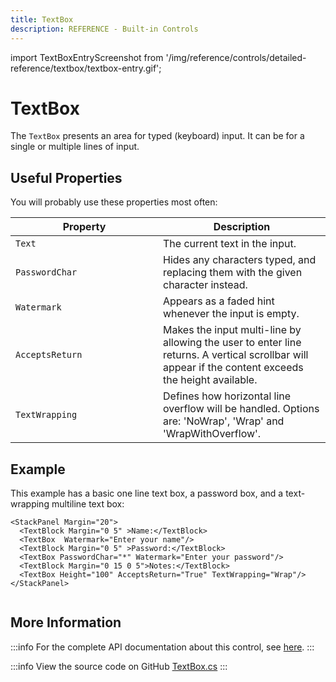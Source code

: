 ```yaml
---
title: TextBox
description: REFERENCE - Built-in Controls
---
```


import TextBoxEntryScreenshot from '/img/reference/controls/detailed-reference/textbox/textbox-entry.gif';

# TextBox

The `TextBox` presents an area for typed (keyboard) input. It can be for a single or multiple lines of input.

## Useful Properties

You will probably use these properties most often:

<table><thead><tr><th width="220">Property</th><th>Description</th></tr></thead><tbody><tr><td><code>Text</code></td><td>The current text in the input.</td></tr><tr><td><code>PasswordChar</code></td><td>Hides any characters typed, and replacing them with the given  character instead.</td></tr><tr><td><code>Watermark</code></td><td>Appears as a faded hint whenever the input is empty.</td></tr><tr><td><code>AcceptsReturn</code></td><td>Makes the input multi-line by allowing the user to enter line returns. A vertical scrollbar will appear if the content exceeds the height available.</td></tr><tr><td><code>TextWrapping</code></td><td>Defines how horizontal line overflow will be handled. Options are: 'NoWrap', 'Wrap' and 'WrapWithOverflow'.</td></tr></tbody></table>

## Example

This example has a basic one line text box, a password box, and a text-wrapping multiline text box:

```markup
<StackPanel Margin="20">
  <TextBlock Margin="0 5" >Name:</TextBlock>
  <TextBox  Watermark="Enter your name"/>
  <TextBlock Margin="0 5" >Password:</TextBlock>
  <TextBox PasswordChar="*" Watermark="Enter your password"/>
  <TextBlock Margin="0 15 0 5">Notes:</TextBlock>
  <TextBox Height="100" AcceptsReturn="True" TextWrapping="Wrap"/>
</StackPanel>
```

<img src={TextBoxEntryScreenshot} alt="" />

## More Information

:::info
For the complete API documentation about this control, see [here](http://reference.avaloniaui.net/api/Avalonia.Controls/TextBox/).
:::

:::info
View the source code on GitHub [TextBox.cs](https://github.com/AvaloniaUI/Avalonia/blob/master/src/Avalonia.Controls/TextBox.cs)
:::
